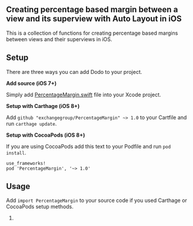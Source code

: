 ## Creating percentage based margin between a view and its superview with Auto Layout in iOS

This is a collection of functions for creating percentage based margins between views and their superviews in iOS.

## Setup

There are three ways you can add Dodo to your project.

**Add source (iOS 7+)**

Simply add [PercentageMargin.swift](https://google.com) file into your Xcode project.

**Setup with Carthage (iOS 8+)**

Add `github "exchangegroup/PercentageMargin" ~> 1.0` to your Cartfile and run `carthage update`.

**Setup with CocoaPods (iOS 8+)**

If you are using CocoaPods add this text to your Podfile and run `pod install`.

    use_frameworks!
    pod 'PercentageMargin', '~> 1.0'


## Usage

Add `import PercentageMargin` to your source code if you used Carthage or CocoaPods setup methods.

1. 